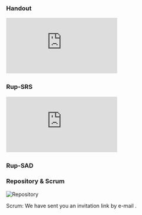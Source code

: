 ### Handout

![handout](https://github.com/dhbw-ka-tinf22b5-dinder/Dinder-SRS/blob/main/handout/DinderHandout.pdf)

### Rup-SRS

![SRS](https://github.com/dhbw-ka-tinf22b5-dinder/Dinder-SRS/blob/main/SoftwareRequirementsSpecification.md)

### Rup-SAD

### Repository & Scrum
![Repository](https://github.com/dhbw-ka-tinf22b5-dinder/Dinder)


Scrum: We have sent you an invitation link by e-mail .
